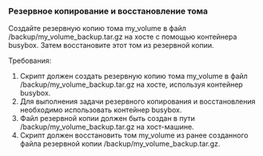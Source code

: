 
### Резервное копирование и восстановление тома

Создайте резервную копию тома my_volume в файл /backup/my_volume_backup.tar.gz на хосте с помощью контейнера busybox. Затем восстановите этот том из резервной копии.

Требования:
1. Скрипт должен создать резервную копию тома my_volume в файл /backup/my_volume_backup.tar.gz на хосте, используя контейнер busybox.
2. Для выполнения задачи резервного копирования и восстановления необходимо использовать контейнер busybox.
3. Файл резервной копии должен быть создан в пути /backup/my_volume_backup.tar.gz на хост-машине.
4. Скрипт должен восстановить том my_volume из ранее созданного файла резервной копии /backup/my_volume_backup.tar.gz.